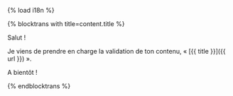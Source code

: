 {% load i18n %}

{% blocktrans with title=content.title %}

Salut !

Je viens de prendre en charge la validation de ton contenu, « [{{ title }}]({{ url }}) ».

A bientôt !

{% endblocktrans %}